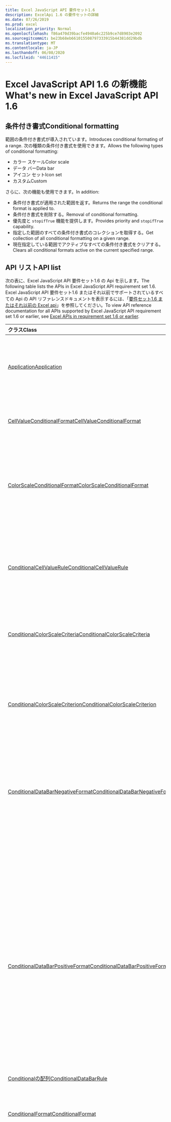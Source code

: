 ```yaml
---
title: Excel JavaScript API 要件セット1.6
description: ExcelApi 1.6 の要件セットの詳細
ms.date: 07/26/2019
ms.prod: excel
localization_priority: Normal
ms.openlocfilehash: f86a470d39bacfe4940a6c225b9ce7d8903e2092
ms.sourcegitcommit: be23b68eb661015508797333915b44381dd29bdb
ms.translationtype: MT
ms.contentlocale: ja-JP
ms.lasthandoff: 06/08/2020
ms.locfileid: "44611415"
---
```

# <a name="whats-new-in-excel-javascript-api-16"></a><span data-ttu-id="11121-103">Excel JavaScript API 1.6 の新機能</span><span class="sxs-lookup"><span data-stu-id="11121-103">What's new in Excel JavaScript API 1.6</span></span>

## <a name="conditional-formatting"></a><span data-ttu-id="11121-104">条件付き書式</span><span class="sxs-lookup"><span data-stu-id="11121-104">Conditional formatting</span></span>

<span data-ttu-id="11121-105">範囲の条件付き書式が導入されています。</span><span class="sxs-lookup"><span data-stu-id="11121-105">Introduces conditional formating of a range.</span></span> <span data-ttu-id="11121-106">次の種類の条件付き書式を使用できます。</span><span class="sxs-lookup"><span data-stu-id="11121-106">Allows the following types of conditional formatting:</span></span>

* <span data-ttu-id="11121-107">カラー スケール</span><span class="sxs-lookup"><span data-stu-id="11121-107">Color scale</span></span>
* <span data-ttu-id="11121-108">データ バー</span><span class="sxs-lookup"><span data-stu-id="11121-108">Data bar</span></span>
* <span data-ttu-id="11121-109">アイコン セット</span><span class="sxs-lookup"><span data-stu-id="11121-109">Icon set</span></span>
* <span data-ttu-id="11121-110">カスタム</span><span class="sxs-lookup"><span data-stu-id="11121-110">Custom</span></span>

<span data-ttu-id="11121-111">さらに、次の機能も使用できます。</span><span class="sxs-lookup"><span data-stu-id="11121-111">In addition:</span></span>

* <span data-ttu-id="11121-112">条件付き書式が適用された範囲を返す。</span><span class="sxs-lookup"><span data-stu-id="11121-112">Returns the range the conditional format is applied to.</span></span>
* <span data-ttu-id="11121-113">条件付き書式を削除する。</span><span class="sxs-lookup"><span data-stu-id="11121-113">Removal of conditional formatting.</span></span>
* <span data-ttu-id="11121-114">優先度と `stopifTrue` 機能を提供します。</span><span class="sxs-lookup"><span data-stu-id="11121-114">Provides priority and `stopifTrue` capability.</span></span>
* <span data-ttu-id="11121-115">指定した範囲のすべての条件付き書式のコレクションを取得する。</span><span class="sxs-lookup"><span data-stu-id="11121-115">Get collection of all conditional formatting on a given range.</span></span>
* <span data-ttu-id="11121-116">現在指定している範囲でアクティブなすべての条件付き書式をクリアする。</span><span class="sxs-lookup"><span data-stu-id="11121-116">Clears all conditional formats active on the current specified range.</span></span>

## <a name="api-list"></a><span data-ttu-id="11121-117">API リスト</span><span class="sxs-lookup"><span data-stu-id="11121-117">API list</span></span>

<span data-ttu-id="11121-118">次の表に、Excel JavaScript API 要件セット1.6 の Api を示します。</span><span class="sxs-lookup"><span data-stu-id="11121-118">The following table lists the APIs in Excel JavaScript API requirement set 1.6.</span></span> <span data-ttu-id="11121-119">Excel JavaScript API 要件セット1.6 またはそれ以前でサポートされているすべての Api の API リファレンスドキュメントを表示するには、「[要件セット1.6 またはそれ以前の Excel api](/javascript/api/excel?view=excel-js-1.6)」を参照してください。</span><span class="sxs-lookup"><span data-stu-id="11121-119">To view API reference documentation for all APIs supported by Excel JavaScript API requirement set 1.6 or earlier, see [Excel APIs in requirement set 1.6 or earlier](/javascript/api/excel?view=excel-js-1.6).</span></span>

| <span data-ttu-id="11121-120">クラス</span><span class="sxs-lookup"><span data-stu-id="11121-120">Class</span></span> | <span data-ttu-id="11121-121">フィールド</span><span class="sxs-lookup"><span data-stu-id="11121-121">Fields</span></span> | <span data-ttu-id="11121-122">説明</span><span class="sxs-lookup"><span data-stu-id="11121-122">Description</span></span> |
|:---|:---|:---|
|[<span data-ttu-id="11121-123">Application</span><span class="sxs-lookup"><span data-stu-id="11121-123">Application</span></span>](/javascript/api/excel/excel.application)|[<span data-ttu-id="11121-124">suspendApiCalculationUntilNextSync()</span><span class="sxs-lookup"><span data-stu-id="11121-124">suspendApiCalculationUntilNextSync()</span></span>](/javascript/api/excel/excel.application#suspendapicalculationuntilnextsync--)|<span data-ttu-id="11121-p103">次の "context.sync()" が呼び出されるまで、計算を中断します。設定されると、依存関係が確実に伝達されるようにブックを再計算するのは開発者の責任です。</span><span class="sxs-lookup"><span data-stu-id="11121-p103">Suspends calculation until the next "context.sync()" is called. Once set, it is the developer's responsibility to re-calc the workbook, to ensure that any dependencies are propagated.</span></span>|
|[<span data-ttu-id="11121-127">CellValueConditionalFormat</span><span class="sxs-lookup"><span data-stu-id="11121-127">CellValueConditionalFormat</span></span>](/javascript/api/excel/excel.cellvalueconditionalformat)|[<span data-ttu-id="11121-128">format</span><span class="sxs-lookup"><span data-stu-id="11121-128">format</span></span>](/javascript/api/excel/excel.cellvalueconditionalformat#format)|<span data-ttu-id="11121-129">書式設定オブジェクトを返し、条件付き書式のフォント、塗りつぶし、罫線などのプロパティをカプセル化します。</span><span class="sxs-lookup"><span data-stu-id="11121-129">Returns a format object, encapsulating the conditional formats font, fill, borders, and other properties.</span></span>|
||[<span data-ttu-id="11121-130">除外</span><span class="sxs-lookup"><span data-stu-id="11121-130">rule</span></span>](/javascript/api/excel/excel.cellvalueconditionalformat#rule)|<span data-ttu-id="11121-131">この条件付き書式の Rule オブジェクトを表します。</span><span class="sxs-lookup"><span data-stu-id="11121-131">Represents the Rule object on this conditional format.</span></span>|
|[<span data-ttu-id="11121-132">ColorScaleConditionalFormat</span><span class="sxs-lookup"><span data-stu-id="11121-132">ColorScaleConditionalFormat</span></span>](/javascript/api/excel/excel.colorscaleconditionalformat)|[<span data-ttu-id="11121-133">criteria</span><span class="sxs-lookup"><span data-stu-id="11121-133">criteria</span></span>](/javascript/api/excel/excel.colorscaleconditionalformat#criteria)|<span data-ttu-id="11121-134">カラースケールの基準。</span><span class="sxs-lookup"><span data-stu-id="11121-134">The criteria of the color scale.</span></span> <span data-ttu-id="11121-135">2ポイントのカラースケールを使用している場合、中点はオプションです。</span><span class="sxs-lookup"><span data-stu-id="11121-135">Midpoint is optional when using a two point color scale.</span></span>|
||[<span data-ttu-id="11121-136">threeColorScale</span><span class="sxs-lookup"><span data-stu-id="11121-136">threeColorScale</span></span>](/javascript/api/excel/excel.colorscaleconditionalformat#threecolorscale)|<span data-ttu-id="11121-137">True の場合、カラースケールには3つのポイント (最小、中点、最大) が設定されます。それ以外の場合は、2つ (最小、最大) が設定されます。</span><span class="sxs-lookup"><span data-stu-id="11121-137">If true the color scale will have three points (minimum, midpoint, maximum), otherwise it will have two (minimum, maximum).</span></span>|
|[<span data-ttu-id="11121-138">ConditionalCellValueRule</span><span class="sxs-lookup"><span data-stu-id="11121-138">ConditionalCellValueRule</span></span>](/javascript/api/excel/excel.conditionalcellvaluerule)|[<span data-ttu-id="11121-139">formula1</span><span class="sxs-lookup"><span data-stu-id="11121-139">formula1</span></span>](/javascript/api/excel/excel.conditionalcellvaluerule#formula1)|<span data-ttu-id="11121-140">条件付き書式ルールを評価するために必要な場合、数式。</span><span class="sxs-lookup"><span data-stu-id="11121-140">The formula, if required, to evaluate the conditional format rule on.</span></span>|
||[<span data-ttu-id="11121-141">formula2</span><span class="sxs-lookup"><span data-stu-id="11121-141">formula2</span></span>](/javascript/api/excel/excel.conditionalcellvaluerule#formula2)|<span data-ttu-id="11121-142">条件付き書式ルールを評価するために必要な場合、数式。</span><span class="sxs-lookup"><span data-stu-id="11121-142">The formula, if required, to evaluate the conditional format rule on.</span></span>|
||[<span data-ttu-id="11121-143">演算子</span><span class="sxs-lookup"><span data-stu-id="11121-143">operator</span></span>](/javascript/api/excel/excel.conditionalcellvaluerule#operator)|<span data-ttu-id="11121-144">テキスト条件付き書式の演算子を指定します。</span><span class="sxs-lookup"><span data-stu-id="11121-144">The operator of the text conditional format.</span></span>|
|[<span data-ttu-id="11121-145">ConditionalColorScaleCriteria</span><span class="sxs-lookup"><span data-stu-id="11121-145">ConditionalColorScaleCriteria</span></span>](/javascript/api/excel/excel.conditionalcolorscalecriteria)|[<span data-ttu-id="11121-146">maximum</span><span class="sxs-lookup"><span data-stu-id="11121-146">maximum</span></span>](/javascript/api/excel/excel.conditionalcolorscalecriteria#maximum)|<span data-ttu-id="11121-147">最大ポイントのカラー スケール条件。</span><span class="sxs-lookup"><span data-stu-id="11121-147">The maximum point Color Scale Criterion.</span></span>|
||[<span data-ttu-id="11121-148">地点</span><span class="sxs-lookup"><span data-stu-id="11121-148">midpoint</span></span>](/javascript/api/excel/excel.conditionalcolorscalecriteria#midpoint)|<span data-ttu-id="11121-149">カラー スケールが 3 色スケールの場合のカラー スケール条件の中間値。</span><span class="sxs-lookup"><span data-stu-id="11121-149">The midpoint Color Scale Criterion if the color scale is a 3-color scale.</span></span>|
||[<span data-ttu-id="11121-150">minimum</span><span class="sxs-lookup"><span data-stu-id="11121-150">minimum</span></span>](/javascript/api/excel/excel.conditionalcolorscalecriteria#minimum)|<span data-ttu-id="11121-151">最小ポイントのカラー スケール条件。</span><span class="sxs-lookup"><span data-stu-id="11121-151">The minimum point Color Scale Criterion.</span></span>|
|[<span data-ttu-id="11121-152">ConditionalColorScaleCriterion</span><span class="sxs-lookup"><span data-stu-id="11121-152">ConditionalColorScaleCriterion</span></span>](/javascript/api/excel/excel.conditionalcolorscalecriterion)|[<span data-ttu-id="11121-153">color</span><span class="sxs-lookup"><span data-stu-id="11121-153">color</span></span>](/javascript/api/excel/excel.conditionalcolorscalecriterion#color)|<span data-ttu-id="11121-154">色スケールの色を表す HTML カラーコード。</span><span class="sxs-lookup"><span data-stu-id="11121-154">HTML color code representation of the color scale color.</span></span> <span data-ttu-id="11121-155">例:</span><span class="sxs-lookup"><span data-stu-id="11121-155">E.g.</span></span> <span data-ttu-id="11121-156">#FF0000 は赤を表します。</span><span class="sxs-lookup"><span data-stu-id="11121-156">#FF0000 represents Red.</span></span>|
||[<span data-ttu-id="11121-157">formula</span><span class="sxs-lookup"><span data-stu-id="11121-157">formula</span></span>](/javascript/api/excel/excel.conditionalcolorscalecriterion#formula)|<span data-ttu-id="11121-158">数値、数式、(型が LowestValue の場合は) null。</span><span class="sxs-lookup"><span data-stu-id="11121-158">A number, a formula, or null (if Type is LowestValue).</span></span>|
||[<span data-ttu-id="11121-159">type</span><span class="sxs-lookup"><span data-stu-id="11121-159">type</span></span>](/javascript/api/excel/excel.conditionalcolorscalecriterion#type)|<span data-ttu-id="11121-160">条件式の基準となる条件式を指定します。</span><span class="sxs-lookup"><span data-stu-id="11121-160">What the criterion conditional formula should be based on.</span></span>|
|[<span data-ttu-id="11121-161">ConditionalDataBarNegativeFormat</span><span class="sxs-lookup"><span data-stu-id="11121-161">ConditionalDataBarNegativeFormat</span></span>](/javascript/api/excel/excel.conditionaldatabarnegativeformat)|[<span data-ttu-id="11121-162">borderColor</span><span class="sxs-lookup"><span data-stu-id="11121-162">borderColor</span></span>](/javascript/api/excel/excel.conditionaldatabarnegativeformat#bordercolor)|<span data-ttu-id="11121-163">枠線の色を表す HTML カラー コード。形式は #RRGGBB (例: "FFA500")、または名前付きの HTML 色 (例: "オレンジ") です。</span><span class="sxs-lookup"><span data-stu-id="11121-163">HTML color code representing the color of the border line, of the form #RRGGBB (e.g. "FFA500") or as a named HTML color (e.g. "orange").</span></span>|
||[<span data-ttu-id="11121-164">fillColor</span><span class="sxs-lookup"><span data-stu-id="11121-164">fillColor</span></span>](/javascript/api/excel/excel.conditionaldatabarnegativeformat#fillcolor)|<span data-ttu-id="11121-165">塗りつぶしの色を表す HTML カラー コード。#RRGGBB 形式 (例: "FFA500")、または名前付きの HTML 色 (例: "orange") として示されます。</span><span class="sxs-lookup"><span data-stu-id="11121-165">HTML color code representing the fill color, of the form #RRGGBB (e.g. "FFA500") or as a named HTML color (e.g. "orange").</span></span>|
||[<span data-ttu-id="11121-166">matchPositiveBorderColor</span><span class="sxs-lookup"><span data-stu-id="11121-166">matchPositiveBorderColor</span></span>](/javascript/api/excel/excel.conditionaldatabarnegativeformat#matchpositivebordercolor)|<span data-ttu-id="11121-167">負の DataBar に正の DataBar と同じ枠線の色があるかどうかを表すブール値。</span><span class="sxs-lookup"><span data-stu-id="11121-167">Boolean representation of whether or not the negative DataBar has the same border color as the positive DataBar.</span></span>|
||[<span data-ttu-id="11121-168">matchPositiveFillColor</span><span class="sxs-lookup"><span data-stu-id="11121-168">matchPositiveFillColor</span></span>](/javascript/api/excel/excel.conditionaldatabarnegativeformat#matchpositivefillcolor)|<span data-ttu-id="11121-169">負の DataBar に正の DataBar と同じ塗りつぶしの色があるかどうかを表すブール値。</span><span class="sxs-lookup"><span data-stu-id="11121-169">Boolean representation of whether or not the negative DataBar has the same fill color as the positive DataBar.</span></span>|
|[<span data-ttu-id="11121-170">ConditionalDataBarPositiveFormat</span><span class="sxs-lookup"><span data-stu-id="11121-170">ConditionalDataBarPositiveFormat</span></span>](/javascript/api/excel/excel.conditionaldatabarpositiveformat)|[<span data-ttu-id="11121-171">borderColor</span><span class="sxs-lookup"><span data-stu-id="11121-171">borderColor</span></span>](/javascript/api/excel/excel.conditionaldatabarpositiveformat#bordercolor)|<span data-ttu-id="11121-172">枠線の色を表す HTML カラー コード。形式は #RRGGBB (例: "FFA500")、または名前付きの HTML 色 (例: "オレンジ") です。</span><span class="sxs-lookup"><span data-stu-id="11121-172">HTML color code representing the color of the border line, of the form #RRGGBB (e.g. "FFA500") or as a named HTML color (e.g. "orange").</span></span>|
||[<span data-ttu-id="11121-173">fillColor</span><span class="sxs-lookup"><span data-stu-id="11121-173">fillColor</span></span>](/javascript/api/excel/excel.conditionaldatabarpositiveformat#fillcolor)|<span data-ttu-id="11121-174">塗りつぶしの色を表す HTML カラー コード。#RRGGBB 形式 (例: "FFA500")、または名前付きの HTML 色 (例: "orange") として示されます。</span><span class="sxs-lookup"><span data-stu-id="11121-174">HTML color code representing the fill color, of the form #RRGGBB (e.g. "FFA500") or as a named HTML color (e.g. "orange").</span></span>|
||[<span data-ttu-id="11121-175">gradientFill</span><span class="sxs-lookup"><span data-stu-id="11121-175">gradientFill</span></span>](/javascript/api/excel/excel.conditionaldatabarpositiveformat#gradientfill)|<span data-ttu-id="11121-176">DataBar のグラデーションの有無を表すブール値。</span><span class="sxs-lookup"><span data-stu-id="11121-176">Boolean representation of whether or not the DataBar has a gradient.</span></span>|
|[<span data-ttu-id="11121-177">Conditionalの配列</span><span class="sxs-lookup"><span data-stu-id="11121-177">ConditionalDataBarRule</span></span>](/javascript/api/excel/excel.conditionaldatabarrule)|[<span data-ttu-id="11121-178">formula</span><span class="sxs-lookup"><span data-stu-id="11121-178">formula</span></span>](/javascript/api/excel/excel.conditionaldatabarrule#formula)|<span data-ttu-id="11121-179">databar のルールを評価するために必要な場合、数式。</span><span class="sxs-lookup"><span data-stu-id="11121-179">The formula, if required, to evaluate the databar rule on.</span></span>|
||[<span data-ttu-id="11121-180">type</span><span class="sxs-lookup"><span data-stu-id="11121-180">type</span></span>](/javascript/api/excel/excel.conditionaldatabarrule#type)|<span data-ttu-id="11121-181">Databar のルールの種類。</span><span class="sxs-lookup"><span data-stu-id="11121-181">The type of rule for the databar.</span></span>|
|[<span data-ttu-id="11121-182">ConditionalFormat</span><span class="sxs-lookup"><span data-stu-id="11121-182">ConditionalFormat</span></span>](/javascript/api/excel/excel.conditionalformat)|[<span data-ttu-id="11121-183">delete()</span><span class="sxs-lookup"><span data-stu-id="11121-183">delete()</span></span>](/javascript/api/excel/excel.conditionalformat#delete--)|<span data-ttu-id="11121-184">この条件付き書式を削除します。</span><span class="sxs-lookup"><span data-stu-id="11121-184">Deletes this conditional format.</span></span>|
||[<span data-ttu-id="11121-185">getRange()</span><span class="sxs-lookup"><span data-stu-id="11121-185">getRange()</span></span>](/javascript/api/excel/excel.conditionalformat#getrange--)|<span data-ttu-id="11121-186">条件付き書式が適用された範囲を返す。</span><span class="sxs-lookup"><span data-stu-id="11121-186">Returns the range the conditonal format is applied to.</span></span> <span data-ttu-id="11121-187">複数の範囲に条件付き書式を適用すると、エラーがスローされます。</span><span class="sxs-lookup"><span data-stu-id="11121-187">Throws an error if the conditional format is applied to multiple ranges.</span></span> <span data-ttu-id="11121-188">読み取り専用です。</span><span class="sxs-lookup"><span data-stu-id="11121-188">Read-only.</span></span>|
||[<span data-ttu-id="11121-189">getRangeOrNullObject()</span><span class="sxs-lookup"><span data-stu-id="11121-189">getRangeOrNullObject()</span></span>](/javascript/api/excel/excel.conditionalformat#getrangeornullobject--)|<span data-ttu-id="11121-190">Conditonal 書式が適用される範囲を返します。または、複数の範囲に条件付き書式が適用されている場合は、null オブジェクトを返します。</span><span class="sxs-lookup"><span data-stu-id="11121-190">Returns the range the conditonal format is applied to, or a null object if the conditional format is applied to multiple ranges.</span></span> <span data-ttu-id="11121-191">読み取り専用です。</span><span class="sxs-lookup"><span data-stu-id="11121-191">Read-only.</span></span>|
||[<span data-ttu-id="11121-192">的</span><span class="sxs-lookup"><span data-stu-id="11121-192">priority</span></span>](/javascript/api/excel/excel.conditionalformat#priority)|<span data-ttu-id="11121-193">この条件付き書式が現在存在している条件付き書式コレクション内の優先度 (またはインデックス)。</span><span class="sxs-lookup"><span data-stu-id="11121-193">The priority (or index) within the conditional format collection that this conditional format currently exists in.</span></span> <span data-ttu-id="11121-194">これも変更する</span><span class="sxs-lookup"><span data-stu-id="11121-194">Changing this also</span></span>|
||[<span data-ttu-id="11121-195">cellValue</span><span class="sxs-lookup"><span data-stu-id="11121-195">cellValue</span></span>](/javascript/api/excel/excel.conditionalformat#cellvalue)|<span data-ttu-id="11121-196">現在の条件付き書式が CellValue 型の場合は、セル値の条件付き書式プロパティを返します。</span><span class="sxs-lookup"><span data-stu-id="11121-196">Returns the cell value conditional format properties if the current conditional format is a CellValue type.</span></span>|
||[<span data-ttu-id="11121-197">cellValueOrNullObject</span><span class="sxs-lookup"><span data-stu-id="11121-197">cellValueOrNullObject</span></span>](/javascript/api/excel/excel.conditionalformat#cellvalueornullobject)|<span data-ttu-id="11121-198">現在の条件付き書式が CellValue 型の場合は、セル値の条件付き書式プロパティを返します。</span><span class="sxs-lookup"><span data-stu-id="11121-198">Returns the cell value conditional format properties if the current conditional format is a CellValue type.</span></span>|
||[<span data-ttu-id="11121-199">colorScale</span><span class="sxs-lookup"><span data-stu-id="11121-199">colorScale</span></span>](/javascript/api/excel/excel.conditionalformat#colorscale)|<span data-ttu-id="11121-200">現在の条件付き書式が ColorScale 型の場合は、ColorScale 条件付き書式プロパティを返します。</span><span class="sxs-lookup"><span data-stu-id="11121-200">Returns the ColorScale conditional format properties if the current conditional format is an ColorScale type.</span></span> <span data-ttu-id="11121-201">読み取り専用です。</span><span class="sxs-lookup"><span data-stu-id="11121-201">Read-only.</span></span>|
||[<span data-ttu-id="11121-202">colorScaleOrNullObject</span><span class="sxs-lookup"><span data-stu-id="11121-202">colorScaleOrNullObject</span></span>](/javascript/api/excel/excel.conditionalformat#colorscaleornullobject)|<span data-ttu-id="11121-203">現在の条件付き書式が ColorScale 型の場合は、ColorScale 条件付き書式プロパティを返します。</span><span class="sxs-lookup"><span data-stu-id="11121-203">Returns the ColorScale conditional format properties if the current conditional format is an ColorScale type.</span></span> <span data-ttu-id="11121-204">読み取り専用です。</span><span class="sxs-lookup"><span data-stu-id="11121-204">Read-only.</span></span>|
||[<span data-ttu-id="11121-205">配色</span><span class="sxs-lookup"><span data-stu-id="11121-205">custom</span></span>](/javascript/api/excel/excel.conditionalformat#custom)|<span data-ttu-id="11121-206">現在の条件付き書式がカスタム型の場合は、カスタムの条件付き書式プロパティを返します。</span><span class="sxs-lookup"><span data-stu-id="11121-206">Returns the custom conditional format properties if the current conditional format is a custom type.</span></span> <span data-ttu-id="11121-207">読み取り専用です。</span><span class="sxs-lookup"><span data-stu-id="11121-207">Read-only.</span></span>|
||[<span data-ttu-id="11121-208">customOrNullObject</span><span class="sxs-lookup"><span data-stu-id="11121-208">customOrNullObject</span></span>](/javascript/api/excel/excel.conditionalformat#customornullobject)|<span data-ttu-id="11121-209">現在の条件付き書式がカスタム型の場合は、カスタムの条件付き書式プロパティを返します。</span><span class="sxs-lookup"><span data-stu-id="11121-209">Returns the custom conditional format properties if the current conditional format is a custom type.</span></span> <span data-ttu-id="11121-210">読み取り専用です。</span><span class="sxs-lookup"><span data-stu-id="11121-210">Read-only.</span></span>|
||[<span data-ttu-id="11121-211">dataBar</span><span class="sxs-lookup"><span data-stu-id="11121-211">dataBar</span></span>](/javascript/api/excel/excel.conditionalformat#databar)|<span data-ttu-id="11121-212">現在の条件付き書式がデータバーの場合、データバーのプロパティを返します。</span><span class="sxs-lookup"><span data-stu-id="11121-212">Returns the data bar properties if the current conditional format is a data bar.</span></span> <span data-ttu-id="11121-213">読み取り専用です。</span><span class="sxs-lookup"><span data-stu-id="11121-213">Read-only.</span></span>|
||[<span data-ttu-id="11121-214">dataBarOrNullObject</span><span class="sxs-lookup"><span data-stu-id="11121-214">dataBarOrNullObject</span></span>](/javascript/api/excel/excel.conditionalformat#databarornullobject)|<span data-ttu-id="11121-215">現在の条件付き書式がデータバーの場合、データバーのプロパティを返します。</span><span class="sxs-lookup"><span data-stu-id="11121-215">Returns the data bar properties if the current conditional format is a data bar.</span></span> <span data-ttu-id="11121-216">読み取り専用です。</span><span class="sxs-lookup"><span data-stu-id="11121-216">Read-only.</span></span>|
||[<span data-ttu-id="11121-217">iconSet</span><span class="sxs-lookup"><span data-stu-id="11121-217">iconSet</span></span>](/javascript/api/excel/excel.conditionalformat#iconset)|<span data-ttu-id="11121-218">現在の条件付き書式が IconSet 型の場合は、IconSet 条件付き書式プロパティを返します。</span><span class="sxs-lookup"><span data-stu-id="11121-218">Returns the IconSet conditional format properties if the current conditional format is an IconSet type.</span></span> <span data-ttu-id="11121-219">読み取り専用です。</span><span class="sxs-lookup"><span data-stu-id="11121-219">Read-only.</span></span>|
||[<span data-ttu-id="11121-220">iconSetOrNullObject</span><span class="sxs-lookup"><span data-stu-id="11121-220">iconSetOrNullObject</span></span>](/javascript/api/excel/excel.conditionalformat#iconsetornullobject)|<span data-ttu-id="11121-221">現在の条件付き書式が IconSet 型の場合は、IconSet 条件付き書式プロパティを返します。</span><span class="sxs-lookup"><span data-stu-id="11121-221">Returns the IconSet conditional format properties if the current conditional format is an IconSet type.</span></span> <span data-ttu-id="11121-222">読み取り専用です。</span><span class="sxs-lookup"><span data-stu-id="11121-222">Read-only.</span></span>|
||[<span data-ttu-id="11121-223">id</span><span class="sxs-lookup"><span data-stu-id="11121-223">id</span></span>](/javascript/api/excel/excel.conditionalformat#id)|<span data-ttu-id="11121-224">現在の ConditionalFormatCollection 内での条件付き書式の優先順位。</span><span class="sxs-lookup"><span data-stu-id="11121-224">The Priority of the Conditional Format within the current ConditionalFormatCollection.</span></span> <span data-ttu-id="11121-225">読み取り専用です。</span><span class="sxs-lookup"><span data-stu-id="11121-225">Read-only.</span></span>|
||[<span data-ttu-id="11121-226">3-d</span><span class="sxs-lookup"><span data-stu-id="11121-226">preset</span></span>](/javascript/api/excel/excel.conditionalformat#preset)|<span data-ttu-id="11121-227">事前設定の条件の条件付き書式を返します。</span><span class="sxs-lookup"><span data-stu-id="11121-227">Returns the preset criteria conditional format.</span></span> <span data-ttu-id="11121-228">詳細については、「PresetCriteriaConditionalFormat」を参照してください。</span><span class="sxs-lookup"><span data-stu-id="11121-228">See Excel.PresetCriteriaConditionalFormat for more details.</span></span>|
||[<span data-ttu-id="11121-229">presetOrNullObject</span><span class="sxs-lookup"><span data-stu-id="11121-229">presetOrNullObject</span></span>](/javascript/api/excel/excel.conditionalformat#presetornullobject)|<span data-ttu-id="11121-230">事前設定の条件の条件付き書式を返します。</span><span class="sxs-lookup"><span data-stu-id="11121-230">Returns the preset criteria conditional format.</span></span> <span data-ttu-id="11121-231">詳細については、「PresetCriteriaConditionalFormat」を参照してください。</span><span class="sxs-lookup"><span data-stu-id="11121-231">See Excel.PresetCriteriaConditionalFormat for more details.</span></span>|
||[<span data-ttu-id="11121-232">textComparison</span><span class="sxs-lookup"><span data-stu-id="11121-232">textComparison</span></span>](/javascript/api/excel/excel.conditionalformat#textcomparison)|<span data-ttu-id="11121-233">現在の条件付き書式がテキスト型の場合、特定のテキスト条件付き書式プロパティを返します。</span><span class="sxs-lookup"><span data-stu-id="11121-233">Returns the specific text conditional format properties if the current conditional format is a text type.</span></span>|
||[<span data-ttu-id="11121-234">textComparisonOrNullObject</span><span class="sxs-lookup"><span data-stu-id="11121-234">textComparisonOrNullObject</span></span>](/javascript/api/excel/excel.conditionalformat#textcomparisonornullobject)|<span data-ttu-id="11121-235">現在の条件付き書式がテキスト型の場合、特定のテキスト条件付き書式プロパティを返します。</span><span class="sxs-lookup"><span data-stu-id="11121-235">Returns the specific text conditional format properties if the current conditional format is a text type.</span></span>|
||[<span data-ttu-id="11121-236">topBottom</span><span class="sxs-lookup"><span data-stu-id="11121-236">topBottom</span></span>](/javascript/api/excel/excel.conditionalformat#topbottom)|<span data-ttu-id="11121-237">現在の条件付き書式が TopBottom 型の場合、上位/下位条件付き書式プロパティを返します。</span><span class="sxs-lookup"><span data-stu-id="11121-237">Returns the Top/Bottom conditional format properties if the current conditional format is an TopBottom type.</span></span>|
||[<span data-ttu-id="11121-238">topBottomOrNullObject</span><span class="sxs-lookup"><span data-stu-id="11121-238">topBottomOrNullObject</span></span>](/javascript/api/excel/excel.conditionalformat#topbottomornullobject)|<span data-ttu-id="11121-239">現在の条件付き書式が TopBottom 型の場合、上位/下位条件付き書式プロパティを返します。</span><span class="sxs-lookup"><span data-stu-id="11121-239">Returns the Top/Bottom conditional format properties if the current conditional format is an TopBottom type.</span></span>|
||[<span data-ttu-id="11121-240">type</span><span class="sxs-lookup"><span data-stu-id="11121-240">type</span></span>](/javascript/api/excel/excel.conditionalformat#type)|<span data-ttu-id="11121-241">条件付き書式の種類を指定します。</span><span class="sxs-lookup"><span data-stu-id="11121-241">A type of conditional format.</span></span> <span data-ttu-id="11121-242">一度に設定できるのは1つだけです。</span><span class="sxs-lookup"><span data-stu-id="11121-242">Only one can be set at a time.</span></span> <span data-ttu-id="11121-243">読み取り専用です。</span><span class="sxs-lookup"><span data-stu-id="11121-243">Read-only.</span></span>|
||[<span data-ttu-id="11121-244">stopIfTrue</span><span class="sxs-lookup"><span data-stu-id="11121-244">stopIfTrue</span></span>](/javascript/api/excel/excel.conditionalformat#stopiftrue)|<span data-ttu-id="11121-245">この条件付き書式の条件が満たされた場合、優先順位の低い書式はそのセルに影響を及ぼしません。</span><span class="sxs-lookup"><span data-stu-id="11121-245">If the conditions of this conditional format are met, no lower-priority formats shall take effect on that cell.</span></span>|
|[<span data-ttu-id="11121-246">ConditionalFormatCollection</span><span class="sxs-lookup"><span data-stu-id="11121-246">ConditionalFormatCollection</span></span>](/javascript/api/excel/excel.conditionalformatcollection)|[<span data-ttu-id="11121-247">追加 (種類: ConditionalFormatType)</span><span class="sxs-lookup"><span data-stu-id="11121-247">add(type: Excel.ConditionalFormatType)</span></span>](/javascript/api/excel/excel.conditionalformatcollection#add-type-)|<span data-ttu-id="11121-248">新しい条件付き書式をコレクションの先頭/最上位の優先度に追加します。</span><span class="sxs-lookup"><span data-stu-id="11121-248">Adds a new conditional format to the collection at the first/top priority.</span></span>|
||[<span data-ttu-id="11121-249">clearAll ()</span><span class="sxs-lookup"><span data-stu-id="11121-249">clearAll()</span></span>](/javascript/api/excel/excel.conditionalformatcollection#clearall--)|<span data-ttu-id="11121-250">現在指定している範囲でアクティブなすべての条件付き書式をクリアする。</span><span class="sxs-lookup"><span data-stu-id="11121-250">Clears all conditional formats active on the current specified range.</span></span>|
||[<span data-ttu-id="11121-251">getCount()</span><span class="sxs-lookup"><span data-stu-id="11121-251">getCount()</span></span>](/javascript/api/excel/excel.conditionalformatcollection#getcount--)|<span data-ttu-id="11121-252">ブック内の条件付き書式の数を返します。</span><span class="sxs-lookup"><span data-stu-id="11121-252">Returns the number of conditional formats in the workbook.</span></span> <span data-ttu-id="11121-253">読み取り専用です。</span><span class="sxs-lookup"><span data-stu-id="11121-253">Read-only.</span></span>|
||[<span data-ttu-id="11121-254">getItem(id: string)</span><span class="sxs-lookup"><span data-stu-id="11121-254">getItem(id: string)</span></span>](/javascript/api/excel/excel.conditionalformatcollection#getitem-id-)|<span data-ttu-id="11121-255">指定された ID に対応する条件付き書式を返します。</span><span class="sxs-lookup"><span data-stu-id="11121-255">Returns a conditional format for the given ID.</span></span>|
||[<span data-ttu-id="11121-256">getItemAt(index: number)</span><span class="sxs-lookup"><span data-stu-id="11121-256">getItemAt(index: number)</span></span>](/javascript/api/excel/excel.conditionalformatcollection#getitemat-index-)|<span data-ttu-id="11121-257">指定されたインデックスに条件付き書式を返します。</span><span class="sxs-lookup"><span data-stu-id="11121-257">Returns a conditional format at the given index.</span></span>|
||[<span data-ttu-id="11121-258">items</span><span class="sxs-lookup"><span data-stu-id="11121-258">items</span></span>](/javascript/api/excel/excel.conditionalformatcollection#items)|<span data-ttu-id="11121-259">このコレクション内に読み込まれた子アイテムを取得します。</span><span class="sxs-lookup"><span data-stu-id="11121-259">Gets the loaded child items in this collection.</span></span>|
|[<span data-ttu-id="11121-260">ConditionalFormatRule</span><span class="sxs-lookup"><span data-stu-id="11121-260">ConditionalFormatRule</span></span>](/javascript/api/excel/excel.conditionalformatrule)|[<span data-ttu-id="11121-261">formula</span><span class="sxs-lookup"><span data-stu-id="11121-261">formula</span></span>](/javascript/api/excel/excel.conditionalformatrule#formula)|<span data-ttu-id="11121-262">条件付き書式ルールを評価するために必要な場合、数式。</span><span class="sxs-lookup"><span data-stu-id="11121-262">The formula, if required, to evaluate the conditional format rule on.</span></span>|
||[<span data-ttu-id="11121-263">formulaLocal</span><span class="sxs-lookup"><span data-stu-id="11121-263">formulaLocal</span></span>](/javascript/api/excel/excel.conditionalformatrule#formulalocal)|<span data-ttu-id="11121-264">ユーザーの言語で条件付き書式ルールを評価するために必要な場合、数式。</span><span class="sxs-lookup"><span data-stu-id="11121-264">The formula, if required, to evaluate the conditional format rule on in the user's language.</span></span>|
||[<span data-ttu-id="11121-265">formulaR1C1</span><span class="sxs-lookup"><span data-stu-id="11121-265">formulaR1C1</span></span>](/javascript/api/excel/excel.conditionalformatrule#formular1c1)|<span data-ttu-id="11121-266">R1C1 形式の表記法で条件付き書式ルールを評価するために必要な場合、数式。</span><span class="sxs-lookup"><span data-stu-id="11121-266">The formula, if required, to evaluate the conditional format rule on in R1C1-style notation.</span></span>|
|[<span data-ttu-id="11121-267">ConditionalIconCriterion</span><span class="sxs-lookup"><span data-stu-id="11121-267">ConditionalIconCriterion</span></span>](/javascript/api/excel/excel.conditionaliconcriterion)|[<span data-ttu-id="11121-268">customIcon</span><span class="sxs-lookup"><span data-stu-id="11121-268">customIcon</span></span>](/javascript/api/excel/excel.conditionaliconcriterion#customicon)|<span data-ttu-id="11121-269">既定の IconSet と異なる場合は現在の条件のカスタム アイコン、そうでない場合は null が返されます。</span><span class="sxs-lookup"><span data-stu-id="11121-269">The custom icon for the current criterion if different from the default IconSet, else null will be returned.</span></span>|
||[<span data-ttu-id="11121-270">formula</span><span class="sxs-lookup"><span data-stu-id="11121-270">formula</span></span>](/javascript/api/excel/excel.conditionaliconcriterion#formula)|<span data-ttu-id="11121-271">種類によっては数値または数式。</span><span class="sxs-lookup"><span data-stu-id="11121-271">A number or a formula depending on the type.</span></span>|
||[<span data-ttu-id="11121-272">演算子</span><span class="sxs-lookup"><span data-stu-id="11121-272">operator</span></span>](/javascript/api/excel/excel.conditionaliconcriterion#operator)|<span data-ttu-id="11121-273">アイコンの条件付き書式のルールの種類ごとに、GreaterThan または GreaterThanOrEqual。</span><span class="sxs-lookup"><span data-stu-id="11121-273">GreaterThan or GreaterThanOrEqual for each of the rule type for the Icon conditional format.</span></span>|
||[<span data-ttu-id="11121-274">type</span><span class="sxs-lookup"><span data-stu-id="11121-274">type</span></span>](/javascript/api/excel/excel.conditionaliconcriterion#type)|<span data-ttu-id="11121-275">アイコンの条件式は次のものに基づいています。</span><span class="sxs-lookup"><span data-stu-id="11121-275">What the icon conditional formula should be based on.</span></span>|
|[<span data-ttu-id="11121-276">ConditionalPresetCriteriaRule</span><span class="sxs-lookup"><span data-stu-id="11121-276">ConditionalPresetCriteriaRule</span></span>](/javascript/api/excel/excel.conditionalpresetcriteriarule)|[<span data-ttu-id="11121-277">条件</span><span class="sxs-lookup"><span data-stu-id="11121-277">criterion</span></span>](/javascript/api/excel/excel.conditionalpresetcriteriarule#criterion)|<span data-ttu-id="11121-278">条件付き書式の条件を指定します。</span><span class="sxs-lookup"><span data-stu-id="11121-278">The criterion of the conditional format.</span></span>|
|[<span data-ttu-id="11121-279">ConditionalRangeBorder</span><span class="sxs-lookup"><span data-stu-id="11121-279">ConditionalRangeBorder</span></span>](/javascript/api/excel/excel.conditionalrangeborder)|[<span data-ttu-id="11121-280">color</span><span class="sxs-lookup"><span data-stu-id="11121-280">color</span></span>](/javascript/api/excel/excel.conditionalrangeborder#color)|<span data-ttu-id="11121-281">枠線の色を表す HTML カラー コード。形式は #RRGGBB (例: "FFA500")、または名前付きの HTML 色 (例: "オレンジ") です。</span><span class="sxs-lookup"><span data-stu-id="11121-281">HTML color code representing the color of the border line, of the form #RRGGBB (e.g. "FFA500") or as a named HTML color (e.g. "orange").</span></span>|
||[<span data-ttu-id="11121-282">sideIndex</span><span class="sxs-lookup"><span data-stu-id="11121-282">sideIndex</span></span>](/javascript/api/excel/excel.conditionalrangeborder#sideindex)|<span data-ttu-id="11121-283">罫線の特定の辺を表す定数値。</span><span class="sxs-lookup"><span data-stu-id="11121-283">Constant value that indicates the specific side of the border.</span></span> <span data-ttu-id="11121-284">詳細については、「Excel の ConditionalRangeBorderIndex」を参照してください。</span><span class="sxs-lookup"><span data-stu-id="11121-284">See Excel.ConditionalRangeBorderIndex for details.</span></span> <span data-ttu-id="11121-285">読み取り専用です。</span><span class="sxs-lookup"><span data-stu-id="11121-285">Read-only.</span></span>|
||[<span data-ttu-id="11121-286">style</span><span class="sxs-lookup"><span data-stu-id="11121-286">style</span></span>](/javascript/api/excel/excel.conditionalrangeborder#style)|<span data-ttu-id="11121-287">罫線の線スタイルを指定する、線スタイル定数のいずれか 1 つ。</span><span class="sxs-lookup"><span data-stu-id="11121-287">One of the constants of line style specifying the line style for the border.</span></span> <span data-ttu-id="11121-288">詳細については、「Excel BorderLineStyle」を参照してください。</span><span class="sxs-lookup"><span data-stu-id="11121-288">See Excel.BorderLineStyle for details.</span></span>|
|[<span data-ttu-id="11121-289">ConditionalRangeBorderCollection</span><span class="sxs-lookup"><span data-stu-id="11121-289">ConditionalRangeBorderCollection</span></span>](/javascript/api/excel/excel.conditionalrangebordercollection)|[<span data-ttu-id="11121-290">getItem (index: Excel. ConditionalRangeBorderIndex)</span><span class="sxs-lookup"><span data-stu-id="11121-290">getItem(index: Excel.ConditionalRangeBorderIndex)</span></span>](/javascript/api/excel/excel.conditionalrangebordercollection#getitem-index-)|<span data-ttu-id="11121-291">オブジェクトの名前を使用して、境界線オブジェクトを取得します。</span><span class="sxs-lookup"><span data-stu-id="11121-291">Gets a border object using its name.</span></span>|
||[<span data-ttu-id="11121-292">getItemAt(index: number)</span><span class="sxs-lookup"><span data-stu-id="11121-292">getItemAt(index: number)</span></span>](/javascript/api/excel/excel.conditionalrangebordercollection#getitemat-index-)|<span data-ttu-id="11121-293">オブジェクトのインデックスを使用して、境界線オブジェクトを取得します。</span><span class="sxs-lookup"><span data-stu-id="11121-293">Gets a border object using its index.</span></span>|
||[<span data-ttu-id="11121-294">bottom</span><span class="sxs-lookup"><span data-stu-id="11121-294">bottom</span></span>](/javascript/api/excel/excel.conditionalrangebordercollection#bottom)|<span data-ttu-id="11121-295">下罫線を取得します。</span><span class="sxs-lookup"><span data-stu-id="11121-295">Gets the bottom border.</span></span> <span data-ttu-id="11121-296">読み取り専用です。</span><span class="sxs-lookup"><span data-stu-id="11121-296">Read-only.</span></span>|
||[<span data-ttu-id="11121-297">count</span><span class="sxs-lookup"><span data-stu-id="11121-297">count</span></span>](/javascript/api/excel/excel.conditionalrangebordercollection#count)|<span data-ttu-id="11121-298">コレクションに含まれる境界線オブジェクトの数。</span><span class="sxs-lookup"><span data-stu-id="11121-298">Number of border objects in the collection.</span></span> <span data-ttu-id="11121-299">読み取り専用です。</span><span class="sxs-lookup"><span data-stu-id="11121-299">Read-only.</span></span>|
||[<span data-ttu-id="11121-300">items</span><span class="sxs-lookup"><span data-stu-id="11121-300">items</span></span>](/javascript/api/excel/excel.conditionalrangebordercollection#items)|<span data-ttu-id="11121-301">このコレクション内に読み込まれた子アイテムを取得します。</span><span class="sxs-lookup"><span data-stu-id="11121-301">Gets the loaded child items in this collection.</span></span>|
||[<span data-ttu-id="11121-302">left</span><span class="sxs-lookup"><span data-stu-id="11121-302">left</span></span>](/javascript/api/excel/excel.conditionalrangebordercollection#left)|<span data-ttu-id="11121-303">左罫線を取得します。</span><span class="sxs-lookup"><span data-stu-id="11121-303">Gets the left border.</span></span> <span data-ttu-id="11121-304">読み取り専用です。</span><span class="sxs-lookup"><span data-stu-id="11121-304">Read-only.</span></span>|
||[<span data-ttu-id="11121-305">right</span><span class="sxs-lookup"><span data-stu-id="11121-305">right</span></span>](/javascript/api/excel/excel.conditionalrangebordercollection#right)|<span data-ttu-id="11121-306">右罫線を取得します。</span><span class="sxs-lookup"><span data-stu-id="11121-306">Gets the right border.</span></span> <span data-ttu-id="11121-307">読み取り専用です。</span><span class="sxs-lookup"><span data-stu-id="11121-307">Read-only.</span></span>|
||[<span data-ttu-id="11121-308">top</span><span class="sxs-lookup"><span data-stu-id="11121-308">top</span></span>](/javascript/api/excel/excel.conditionalrangebordercollection#top)|<span data-ttu-id="11121-309">上罫線を取得します。</span><span class="sxs-lookup"><span data-stu-id="11121-309">Gets the top border.</span></span> <span data-ttu-id="11121-310">読み取り専用です。</span><span class="sxs-lookup"><span data-stu-id="11121-310">Read-only.</span></span>|
|[<span data-ttu-id="11121-311">ConditionalRangeFill</span><span class="sxs-lookup"><span data-stu-id="11121-311">ConditionalRangeFill</span></span>](/javascript/api/excel/excel.conditionalrangefill)|[<span data-ttu-id="11121-312">clear()</span><span class="sxs-lookup"><span data-stu-id="11121-312">clear()</span></span>](/javascript/api/excel/excel.conditionalrangefill#clear--)|<span data-ttu-id="11121-313">塗りつぶしをリセットします。</span><span class="sxs-lookup"><span data-stu-id="11121-313">Resets the fill.</span></span>|
||[<span data-ttu-id="11121-314">color</span><span class="sxs-lookup"><span data-stu-id="11121-314">color</span></span>](/javascript/api/excel/excel.conditionalrangefill#color)|<span data-ttu-id="11121-315">塗りつぶしの色を表す HTML カラー コード。#RRGGBB 形式 (例: "FFA500")、または名前付きの HTML 色 (例: "orange") として示されます。</span><span class="sxs-lookup"><span data-stu-id="11121-315">HTML color code representing the color of the fill, of the form #RRGGBB (e.g. "FFA500") or as a named HTML color (e.g. "orange").</span></span>|
|[<span data-ttu-id="11121-316">ConditionalRangeFont</span><span class="sxs-lookup"><span data-stu-id="11121-316">ConditionalRangeFont</span></span>](/javascript/api/excel/excel.conditionalrangefont)|[<span data-ttu-id="11121-317">bold</span><span class="sxs-lookup"><span data-stu-id="11121-317">bold</span></span>](/javascript/api/excel/excel.conditionalrangefont#bold)|<span data-ttu-id="11121-318">フォントの太字の状態を表します。</span><span class="sxs-lookup"><span data-stu-id="11121-318">Represents the bold status of font.</span></span>|
||[<span data-ttu-id="11121-319">clear()</span><span class="sxs-lookup"><span data-stu-id="11121-319">clear()</span></span>](/javascript/api/excel/excel.conditionalrangefont#clear--)|<span data-ttu-id="11121-320">フォントの書式設定をリセットします。</span><span class="sxs-lookup"><span data-stu-id="11121-320">Resets the font formats.</span></span>|
||[<span data-ttu-id="11121-321">color</span><span class="sxs-lookup"><span data-stu-id="11121-321">color</span></span>](/javascript/api/excel/excel.conditionalrangefont#color)|<span data-ttu-id="11121-322">テキストの色の HTML カラー コード表記。</span><span class="sxs-lookup"><span data-stu-id="11121-322">HTML color code representation of the text color.</span></span> <span data-ttu-id="11121-323">例:</span><span class="sxs-lookup"><span data-stu-id="11121-323">E.g.</span></span> <span data-ttu-id="11121-324">#FF0000 は赤を表します。</span><span class="sxs-lookup"><span data-stu-id="11121-324">#FF0000 represents Red.</span></span>|
||[<span data-ttu-id="11121-325">italic</span><span class="sxs-lookup"><span data-stu-id="11121-325">italic</span></span>](/javascript/api/excel/excel.conditionalrangefont#italic)|<span data-ttu-id="11121-326">フォントの斜体の状態を表します。</span><span class="sxs-lookup"><span data-stu-id="11121-326">Represents the italic status of the font.</span></span>|
||[<span data-ttu-id="11121-327">strikethrough</span><span class="sxs-lookup"><span data-stu-id="11121-327">strikethrough</span></span>](/javascript/api/excel/excel.conditionalrangefont#strikethrough)|<span data-ttu-id="11121-328">フォントの取り消し線の状態を表します。</span><span class="sxs-lookup"><span data-stu-id="11121-328">Represents the strikethrough status of the font.</span></span>|
||[<span data-ttu-id="11121-329">underline</span><span class="sxs-lookup"><span data-stu-id="11121-329">underline</span></span>](/javascript/api/excel/excel.conditionalrangefont#underline)|<span data-ttu-id="11121-330">フォントに適用する下線の種類。</span><span class="sxs-lookup"><span data-stu-id="11121-330">Type of underline applied to the font.</span></span> <span data-ttu-id="11121-331">詳細については、「Excel の Conditionalrangefont過小認識」を参照してください。</span><span class="sxs-lookup"><span data-stu-id="11121-331">See Excel.ConditionalRangeFontUnderlineStyle for details.</span></span>|
|[<span data-ttu-id="11121-332">ConditionalRangeFormat</span><span class="sxs-lookup"><span data-stu-id="11121-332">ConditionalRangeFormat</span></span>](/javascript/api/excel/excel.conditionalrangeformat)|[<span data-ttu-id="11121-333">numberFormat</span><span class="sxs-lookup"><span data-stu-id="11121-333">numberFormat</span></span>](/javascript/api/excel/excel.conditionalrangeformat#numberformat)|<span data-ttu-id="11121-334">指定された範囲の Excel の数値書式コードを表します。</span><span class="sxs-lookup"><span data-stu-id="11121-334">Represents Excel's number format code for the given range.</span></span> <span data-ttu-id="11121-335">Null が渡された場合はクリアされます。</span><span class="sxs-lookup"><span data-stu-id="11121-335">Cleared if null is passed in.</span></span>|
||[<span data-ttu-id="11121-336">borders</span><span class="sxs-lookup"><span data-stu-id="11121-336">borders</span></span>](/javascript/api/excel/excel.conditionalrangeformat#borders)|<span data-ttu-id="11121-337">条件付き書式の範囲全体に適用される border オブジェクトのコレクションです。</span><span class="sxs-lookup"><span data-stu-id="11121-337">Collection of border objects that apply to the overall conditional format range.</span></span> <span data-ttu-id="11121-338">読み取り専用です。</span><span class="sxs-lookup"><span data-stu-id="11121-338">Read-only.</span></span>|
||[<span data-ttu-id="11121-339">fill</span><span class="sxs-lookup"><span data-stu-id="11121-339">fill</span></span>](/javascript/api/excel/excel.conditionalrangeformat#fill)|<span data-ttu-id="11121-340">条件付き書式の範囲全体で定義される fill オブジェクトを返します。</span><span class="sxs-lookup"><span data-stu-id="11121-340">Returns the fill object defined on the overall conditional format range.</span></span> <span data-ttu-id="11121-341">読み取り専用です。</span><span class="sxs-lookup"><span data-stu-id="11121-341">Read-only.</span></span>|
||[<span data-ttu-id="11121-342">font</span><span class="sxs-lookup"><span data-stu-id="11121-342">font</span></span>](/javascript/api/excel/excel.conditionalrangeformat#font)|<span data-ttu-id="11121-343">条件付き書式の範囲全体で定義される font オブジェクトを返します。</span><span class="sxs-lookup"><span data-stu-id="11121-343">Returns the font object defined on the overall conditional format range.</span></span> <span data-ttu-id="11121-344">読み取り専用です。</span><span class="sxs-lookup"><span data-stu-id="11121-344">Read-only.</span></span>|
|[<span data-ttu-id="11121-345">ConditionalTextComparisonRule</span><span class="sxs-lookup"><span data-stu-id="11121-345">ConditionalTextComparisonRule</span></span>](/javascript/api/excel/excel.conditionaltextcomparisonrule)|[<span data-ttu-id="11121-346">演算子</span><span class="sxs-lookup"><span data-stu-id="11121-346">operator</span></span>](/javascript/api/excel/excel.conditionaltextcomparisonrule#operator)|<span data-ttu-id="11121-347">テキスト条件付き書式の演算子を指定します。</span><span class="sxs-lookup"><span data-stu-id="11121-347">The operator of the text conditional format.</span></span>|
||[<span data-ttu-id="11121-348">text</span><span class="sxs-lookup"><span data-stu-id="11121-348">text</span></span>](/javascript/api/excel/excel.conditionaltextcomparisonrule#text)|<span data-ttu-id="11121-349">条件付き書式のテキスト値。</span><span class="sxs-lookup"><span data-stu-id="11121-349">The Text value of conditional format.</span></span>|
|[<span data-ttu-id="11121-350">ConditionalTopBottomRule</span><span class="sxs-lookup"><span data-stu-id="11121-350">ConditionalTopBottomRule</span></span>](/javascript/api/excel/excel.conditionaltopbottomrule)|[<span data-ttu-id="11121-351">Rank</span><span class="sxs-lookup"><span data-stu-id="11121-351">rank</span></span>](/javascript/api/excel/excel.conditionaltopbottomrule#rank)|<span data-ttu-id="11121-352">数値のランクに対する 1 から 1000、またはパーセントのランクに対する 1 から 100 のランク。</span><span class="sxs-lookup"><span data-stu-id="11121-352">The rank between 1 and 1000 for numeric ranks or 1 and 100 for percent ranks.</span></span>|
||[<span data-ttu-id="11121-353">type</span><span class="sxs-lookup"><span data-stu-id="11121-353">type</span></span>](/javascript/api/excel/excel.conditionaltopbottomrule#type)|<span data-ttu-id="11121-354">上位または下位のランクに基づいて値を書式設定します。</span><span class="sxs-lookup"><span data-stu-id="11121-354">Format values based on the top or bottom rank.</span></span>|
|[<span data-ttu-id="11121-355">CustomConditionalFormat</span><span class="sxs-lookup"><span data-stu-id="11121-355">CustomConditionalFormat</span></span>](/javascript/api/excel/excel.customconditionalformat)|[<span data-ttu-id="11121-356">format</span><span class="sxs-lookup"><span data-stu-id="11121-356">format</span></span>](/javascript/api/excel/excel.customconditionalformat#format)|<span data-ttu-id="11121-357">書式設定オブジェクトを返し、条件付き書式のフォント、塗りつぶし、罫線などのプロパティをカプセル化します。</span><span class="sxs-lookup"><span data-stu-id="11121-357">Returns a format object, encapsulating the conditional formats font, fill, borders, and other properties.</span></span> <span data-ttu-id="11121-358">読み取り専用です。</span><span class="sxs-lookup"><span data-stu-id="11121-358">Read-only.</span></span>|
||[<span data-ttu-id="11121-359">除外</span><span class="sxs-lookup"><span data-stu-id="11121-359">rule</span></span>](/javascript/api/excel/excel.customconditionalformat#rule)|<span data-ttu-id="11121-360">この条件付き書式の Rule オブジェクトを表します。</span><span class="sxs-lookup"><span data-stu-id="11121-360">Represents the Rule object on this conditional format.</span></span> <span data-ttu-id="11121-361">読み取り専用です。</span><span class="sxs-lookup"><span data-stu-id="11121-361">Read-only.</span></span>|
|<span data-ttu-id="11121-362">[[ファイル]](/javascript/api/excel/excel.databarconditionalformat)</span><span class="sxs-lookup"><span data-stu-id="11121-362">[DataBarConditionalFormat](/javascript/api/excel/excel.databarconditionalformat)</span></span>|[<span data-ttu-id="11121-363">axisColor</span><span class="sxs-lookup"><span data-stu-id="11121-363">axisColor</span></span>](/javascript/api/excel/excel.databarconditionalformat#axiscolor)|<span data-ttu-id="11121-364">軸の線の色を表す HTML カラー コード。形式は #RRGGBB (例:"FFA500")、または名前付きの HTML 色 (例: 「オレンジ」) です。</span><span class="sxs-lookup"><span data-stu-id="11121-364">HTML color code representing the color of the Axis line, of the form #RRGGBB (e.g. "FFA500") or as a named HTML color (e.g. "orange").</span></span>|
||[<span data-ttu-id="11121-365">軸書式</span><span class="sxs-lookup"><span data-stu-id="11121-365">axisFormat</span></span>](/javascript/api/excel/excel.databarconditionalformat#axisformat)|<span data-ttu-id="11121-366">Excel データバーの軸をどのように判別するかを表します。</span><span class="sxs-lookup"><span data-stu-id="11121-366">Representation of how the axis is determined for an Excel data bar.</span></span>|
||[<span data-ttu-id="11121-367">barDirection</span><span class="sxs-lookup"><span data-stu-id="11121-367">barDirection</span></span>](/javascript/api/excel/excel.databarconditionalformat#bardirection)|<span data-ttu-id="11121-368">データバーのグラフィックスの基準となる方向を表します。</span><span class="sxs-lookup"><span data-stu-id="11121-368">Represents the direction that the data bar graphic should be based on.</span></span>|
||[<span data-ttu-id="11121-369">小 Boundrule</span><span class="sxs-lookup"><span data-stu-id="11121-369">lowerBoundRule</span></span>](/javascript/api/excel/excel.databarconditionalformat#lowerboundrule)|<span data-ttu-id="11121-370">データ バーの下限値 (および該当する場合はその計算方法) を構成するルール。</span><span class="sxs-lookup"><span data-stu-id="11121-370">The rule for what consistutes the lower bound (and how to calculate it, if applicable) for a data bar.</span></span>|
||[<span data-ttu-id="11121-371">negativeFormat</span><span class="sxs-lookup"><span data-stu-id="11121-371">negativeFormat</span></span>](/javascript/api/excel/excel.databarconditionalformat#negativeformat)|<span data-ttu-id="11121-372">Excel データバーの軸の左側にあるすべての値の表現。</span><span class="sxs-lookup"><span data-stu-id="11121-372">Representation of all values to the left of the axis in an Excel data bar.</span></span> <span data-ttu-id="11121-373">読み取り専用です。</span><span class="sxs-lookup"><span data-stu-id="11121-373">Read-only.</span></span>|
||[<span data-ttu-id="11121-374">positiveFormat</span><span class="sxs-lookup"><span data-stu-id="11121-374">positiveFormat</span></span>](/javascript/api/excel/excel.databarconditionalformat#positiveformat)|<span data-ttu-id="11121-375">Excel データバーの軸の右側にあるすべての値の表現。</span><span class="sxs-lookup"><span data-stu-id="11121-375">Representation of all values to the right of the axis in an Excel data bar.</span></span> <span data-ttu-id="11121-376">読み取り専用です。</span><span class="sxs-lookup"><span data-stu-id="11121-376">Read-only.</span></span>|
||[<span data-ttu-id="11121-377">Showます Aronly</span><span class="sxs-lookup"><span data-stu-id="11121-377">showDataBarOnly</span></span>](/javascript/api/excel/excel.databarconditionalformat#showdatabaronly)|<span data-ttu-id="11121-378">true の場合、データ バーが適用されているセルの値を非表示にします。</span><span class="sxs-lookup"><span data-stu-id="11121-378">If true, hides the values from the cells where the data bar is applied.</span></span>|
||[<span data-ttu-id="11121-379">upperBoundRule</span><span class="sxs-lookup"><span data-stu-id="11121-379">upperBoundRule</span></span>](/javascript/api/excel/excel.databarconditionalformat#upperboundrule)|<span data-ttu-id="11121-380">データ バーの上限値 (および該当する場合はその計算方法) を構成するルール。</span><span class="sxs-lookup"><span data-stu-id="11121-380">The rule for what constitutes the upper bound (and how to calculate it, if applicable) for a data bar.</span></span>|
|[<span data-ttu-id="11121-381">IconSetConditionalFormat</span><span class="sxs-lookup"><span data-stu-id="11121-381">IconSetConditionalFormat</span></span>](/javascript/api/excel/excel.iconsetconditionalformat)|[<span data-ttu-id="11121-382">criteria</span><span class="sxs-lookup"><span data-stu-id="11121-382">criteria</span></span>](/javascript/api/excel/excel.iconsetconditionalformat#criteria)|<span data-ttu-id="11121-383">ルールの条件および IconSets の配列と、条件付きアイコンのユーザー設定のアイコン。</span><span class="sxs-lookup"><span data-stu-id="11121-383">An array of Criteria and IconSets for the rules and potential custom icons for conditional icons.</span></span> <span data-ttu-id="11121-384">最初の条件では、カスタムアイコンのみを変更できることに注意してください。設定すると、type、formula、および operator は無視されます。</span><span class="sxs-lookup"><span data-stu-id="11121-384">Note that for the first criterion only the custom icon can be modified, while type, formula, and operator will be ignored when set.</span></span>|
||[<span data-ttu-id="11121-385">reverseIconOrder</span><span class="sxs-lookup"><span data-stu-id="11121-385">reverseIconOrder</span></span>](/javascript/api/excel/excel.iconsetconditionalformat#reverseiconorder)|<span data-ttu-id="11121-386">True の場合は、IconSet のアイコンオーダーを逆にします。</span><span class="sxs-lookup"><span data-stu-id="11121-386">If true, reverses the icon orders for the IconSet.</span></span> <span data-ttu-id="11121-387">カスタムアイコンが使用されている場合は、これを設定できないことに注意してください。</span><span class="sxs-lookup"><span data-stu-id="11121-387">Note that this cannot be set if custom icons are used.</span></span>|
||[<span data-ttu-id="11121-388">showIconOnly</span><span class="sxs-lookup"><span data-stu-id="11121-388">showIconOnly</span></span>](/javascript/api/excel/excel.iconsetconditionalformat#showicononly)|<span data-ttu-id="11121-389">true の場合、値は非表示にされて、アイコンのみが表示されます。</span><span class="sxs-lookup"><span data-stu-id="11121-389">If true, hides the values and only shows icons.</span></span>|
||[<span data-ttu-id="11121-390">style</span><span class="sxs-lookup"><span data-stu-id="11121-390">style</span></span>](/javascript/api/excel/excel.iconsetconditionalformat#style)|<span data-ttu-id="11121-391">設定すると、条件付き書式の IconSet オプションが表示されます。</span><span class="sxs-lookup"><span data-stu-id="11121-391">If set, displays the IconSet option for the conditional format.</span></span>|
|[<span data-ttu-id="11121-392">PresetCriteriaConditionalFormat</span><span class="sxs-lookup"><span data-stu-id="11121-392">PresetCriteriaConditionalFormat</span></span>](/javascript/api/excel/excel.presetcriteriaconditionalformat)|[<span data-ttu-id="11121-393">format</span><span class="sxs-lookup"><span data-stu-id="11121-393">format</span></span>](/javascript/api/excel/excel.presetcriteriaconditionalformat#format)|<span data-ttu-id="11121-394">書式設定オブジェクトを返し、条件付き書式のフォント、塗りつぶし、罫線などのプロパティをカプセル化します。</span><span class="sxs-lookup"><span data-stu-id="11121-394">Returns a format object, encapsulating the conditional formats font, fill, borders, and other properties.</span></span>|
||[<span data-ttu-id="11121-395">除外</span><span class="sxs-lookup"><span data-stu-id="11121-395">rule</span></span>](/javascript/api/excel/excel.presetcriteriaconditionalformat#rule)|<span data-ttu-id="11121-396">条件付き書式のルール。</span><span class="sxs-lookup"><span data-stu-id="11121-396">The rule of the conditional format.</span></span>|
|[<span data-ttu-id="11121-397">Range</span><span class="sxs-lookup"><span data-stu-id="11121-397">Range</span></span>](/javascript/api/excel/excel.range)|[<span data-ttu-id="11121-398">calculate()</span><span class="sxs-lookup"><span data-stu-id="11121-398">calculate()</span></span>](/javascript/api/excel/excel.range#calculate--)|<span data-ttu-id="11121-399">ワークシート上のセルの範囲を計算します。</span><span class="sxs-lookup"><span data-stu-id="11121-399">Calculates a range of cells on a worksheet.</span></span>|
||[<span data-ttu-id="11121-400">conditionalFormats</span><span class="sxs-lookup"><span data-stu-id="11121-400">conditionalFormats</span></span>](/javascript/api/excel/excel.range#conditionalformats)|<span data-ttu-id="11121-401">範囲に交差する ConditionalFormats のコレクションです。</span><span class="sxs-lookup"><span data-stu-id="11121-401">Collection of ConditionalFormats that intersect the range.</span></span> <span data-ttu-id="11121-402">読み取り専用です。</span><span class="sxs-lookup"><span data-stu-id="11121-402">Read-only.</span></span>|
|[<span data-ttu-id="11121-403">TextConditionalFormat</span><span class="sxs-lookup"><span data-stu-id="11121-403">TextConditionalFormat</span></span>](/javascript/api/excel/excel.textconditionalformat)|[<span data-ttu-id="11121-404">format</span><span class="sxs-lookup"><span data-stu-id="11121-404">format</span></span>](/javascript/api/excel/excel.textconditionalformat#format)|<span data-ttu-id="11121-405">書式設定オブジェクトを返し、条件付き書式のフォント、塗りつぶし、罫線などのプロパティをカプセル化します。</span><span class="sxs-lookup"><span data-stu-id="11121-405">Returns a format object, encapsulating the conditional formats font, fill, borders, and other properties.</span></span> <span data-ttu-id="11121-406">読み取り専用です。</span><span class="sxs-lookup"><span data-stu-id="11121-406">Read-only.</span></span>|
||[<span data-ttu-id="11121-407">除外</span><span class="sxs-lookup"><span data-stu-id="11121-407">rule</span></span>](/javascript/api/excel/excel.textconditionalformat#rule)|<span data-ttu-id="11121-408">条件付き書式のルール。</span><span class="sxs-lookup"><span data-stu-id="11121-408">The rule of the conditional format.</span></span>|
|[<span data-ttu-id="11121-409">TopBottomConditionalFormat</span><span class="sxs-lookup"><span data-stu-id="11121-409">TopBottomConditionalFormat</span></span>](/javascript/api/excel/excel.topbottomconditionalformat)|[<span data-ttu-id="11121-410">format</span><span class="sxs-lookup"><span data-stu-id="11121-410">format</span></span>](/javascript/api/excel/excel.topbottomconditionalformat#format)|<span data-ttu-id="11121-411">書式設定オブジェクトを返し、条件付き書式のフォント、塗りつぶし、罫線などのプロパティをカプセル化します。</span><span class="sxs-lookup"><span data-stu-id="11121-411">Returns a format object, encapsulating the conditional formats font, fill, borders, and other properties.</span></span> <span data-ttu-id="11121-412">読み取り専用です。</span><span class="sxs-lookup"><span data-stu-id="11121-412">Read-only.</span></span>|
||[<span data-ttu-id="11121-413">除外</span><span class="sxs-lookup"><span data-stu-id="11121-413">rule</span></span>](/javascript/api/excel/excel.topbottomconditionalformat#rule)|<span data-ttu-id="11121-414">上位/下位条件付き書式の条件を指定します。</span><span class="sxs-lookup"><span data-stu-id="11121-414">The criteria of the Top/Bottom conditional format.</span></span>|
|[<span data-ttu-id="11121-415">Worksheet</span><span class="sxs-lookup"><span data-stu-id="11121-415">Worksheet</span></span>](/javascript/api/excel/excel.worksheet)|[<span data-ttu-id="11121-416">calculate (markAllDirty: boolean)</span><span class="sxs-lookup"><span data-stu-id="11121-416">calculate(markAllDirty: boolean)</span></span>](/javascript/api/excel/excel.worksheet#calculate-markalldirty-)|<span data-ttu-id="11121-417">ワークシート上のすべてのセルを計算します。</span><span class="sxs-lookup"><span data-stu-id="11121-417">Calculates all cells on a worksheet.</span></span>|

## <a name="see-also"></a><span data-ttu-id="11121-418">関連項目</span><span class="sxs-lookup"><span data-stu-id="11121-418">See also</span></span>

- [<span data-ttu-id="11121-419">Excel JavaScript API リファレンス ドキュメント</span><span class="sxs-lookup"><span data-stu-id="11121-419">Excel JavaScript API Reference Documentation</span></span>](/javascript/api/excel?view=excel-js-1.6)
- [<span data-ttu-id="11121-420">Excel JavaScript API の要件セット</span><span class="sxs-lookup"><span data-stu-id="11121-420">Excel JavaScript API requirement sets</span></span>](./excel-api-requirement-sets.md)
